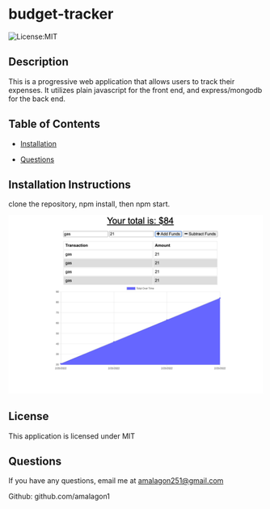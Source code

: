 # budget-tracker
  ![License:MIT](https://img.shields.io/badge/license-MIT-yellow.svg)
## Description

This is a progressive web application that allows users to track their expenses. It utilizes plain javascript for the front end, and express/mongodb for the back end.

## Table of Contents

* [Installation](#installation)
 
 
 
 * [Questions](#questions)

## Installation Instructions

clone the repository, npm install, then npm start.

<img src="Assets/app.png">

## License

This application is licensed under MIT

## Questions

If you have any questions, email me at amalagon251@gmail.com

Github: github.com/amalagon1



